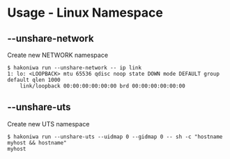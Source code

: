 # Usage - Linux Namespace

## --unshare-network

Create new NETWORK namespace

```console
$ hakoniwa run --unshare-network -- ip link
1: lo: <LOOPBACK> mtu 65536 qdisc noop state DOWN mode DEFAULT group default qlen 1000
    link/loopback 00:00:00:00:00:00 brd 00:00:00:00:00:00
```

## --unshare-uts

Create new UTS namespace

```console
$ hakoniwa run --unshare-uts --uidmap 0 --gidmap 0 -- sh -c "hostname myhost && hostname"
myhost

```
